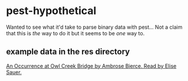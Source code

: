 # pest-hypothetical

Wanted to see what it'd take to parse binary data with pest... Not a claim that this is _the_ way to do it but it seems to be _one_ way to.

## example data in the res directory

[An Occurrence at Owl Creek Bridge by Ambrose Bierce. Read by Elise Sauer.](https://librivox.org/short-ghost-and-horror-story-collection-vol-017-by-various/)
